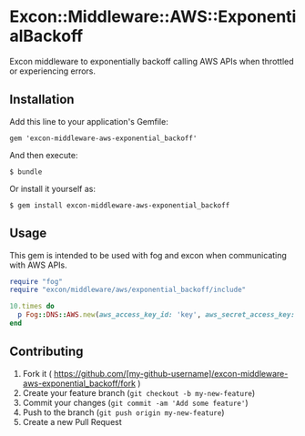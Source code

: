 # Excon::Middleware::AWS::ExponentialBackoff

Excon middleware to exponentially backoff calling AWS APIs when throttled or experiencing errors.

## Installation

Add this line to your application's Gemfile:

    gem 'excon-middleware-aws-exponential_backoff'

And then execute:

    $ bundle

Or install it yourself as:

    $ gem install excon-middleware-aws-exponential_backoff

## Usage

This gem is intended to be used with fog and excon when communicating with AWS APIs.

```ruby
require "fog"
require "excon/middleware/aws/exponential_backoff/include"

10.times do
  p Fog::DNS::AWS.new(aws_access_key_id: 'key', aws_secret_access_key: 'secret').list_hosted_zones
end
```

## Contributing

1. Fork it ( https://github.com/[my-github-username]/excon-middleware-aws-exponential_backoff/fork )
2. Create your feature branch (`git checkout -b my-new-feature`)
3. Commit your changes (`git commit -am 'Add some feature'`)
4. Push to the branch (`git push origin my-new-feature`)
5. Create a new Pull Request
